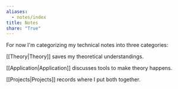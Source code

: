 ```yaml
---
aliases:
  - notes/index
title: Notes
share: "True"
---
```



For now I'm categorizing my technical notes into three categories:

[[Theory|Theory]] saves my theoretical understandings.


[[Application|Application]] discusses tools to make theory happens.


[[Projects|Projects]] records where I put both together.

